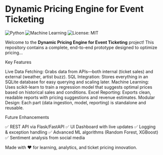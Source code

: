# Dynamic Pricing Engine for Event Ticketing

![Python](https://img.shields.io/badge/Python-3.8%2B-blue)
![Machine Learning](https://img.shields.io/badge/Machine%20Learning-Regression-orange)
![License: MIT](https://img.shields.io/badge/License-MIT-yellow.svg)

Welcome to the **Dynamic Pricing Engine for Event Ticketing** project! This repository contains a complete, end-to-end prototype designed to optimize pricing...

Key Features

Live Data Fetching: Grabs data from APIs—both internal (ticket sales) and external (weather, artist buzz).
SQL Integration: Stores everything in an SQLite database for easy querying and scaling later.
Machine Learning: Uses scikit-learn to train a regression model that suggests optimal prices based on historical sales and conditions.
Excel Reporting: Exports clean, readable reports with pricing suggestions and revenue estimates.
Modular Design: Each part (data ingestion, model, reporting) is standalone and reusable.

Future Enhancements

✅ REST API via Flask/FastAPI
✅ UI Dashboard with live updates
✅ Logging & exception handling
✅ Advanced ML algorithms (Random Forest, XGBoost)
✅ Sentiment analysis from social media






Made with ❤️ for learning, analytics, and ticket pricing innovation.
